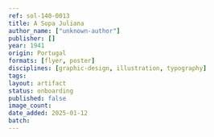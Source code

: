 ```yaml
---
ref: sol-140-0013
title: A Sopa Juliana
author_name: ["unknown-author"]
publisher: []
year: 1941
origin: Portugal
formats: [flyer, poster]
disciplines: [graphic-design, illustration, typography]
tags:
layout: artifact
status: onboarding
published: false
image_count:
date_added: 2025-01-12
batch:
---
```

